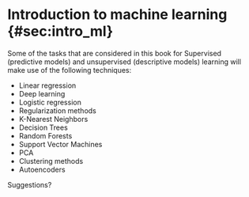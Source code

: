 # Introduction to machine learning {#sec:intro_ml}

Some of the tasks that are considered in this book for Supervised (predictive models) and unsupervised (descriptive models) learning will make use of the following techniques:

- Linear regression
- Deep learning
- Logistic regression
- Regularization methods
- K-Nearest Neighbors
- Decision Trees
- Random Forests
- Support Vector Machines
- PCA
- Clustering methods
- Autoencoders

Suggestions?
